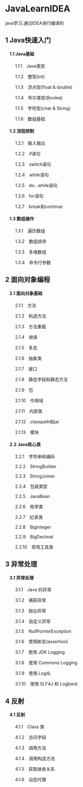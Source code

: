 # JavaLearnIDEA
java学习.通过IDEA进行编译的

## 1 Java快速入门
#### &emsp;1.1 Java基础
&emsp;&emsp; 1.1.1&emsp;Java类型

&emsp;&emsp; 1.1.2&emsp;整型(int)

&emsp;&emsp; 1.1.3&emsp;浮点型(float & double)

&emsp;&emsp; 1.1.4&emsp;布尔类型(Boolea)

&emsp;&emsp; 1.1.5&emsp;字符型(char & String)

&emsp;&emsp; 1.1.6&emsp;数组基础

#### &emsp;1.2 流程控制
&emsp;&emsp; 1.2.1&emsp;输入输出

&emsp;&emsp; 1.2.2&emsp;if语句

&emsp;&emsp; 1.2.3&emsp;switch语句

&emsp;&emsp; 1.2.4&emsp;while语句

&emsp;&emsp; 1.2.5&emsp;do...while语句

&emsp;&emsp; 1.2.6&emsp;for语句

&emsp;&emsp; 1.2.7&emsp;break和continue
#### &emsp;1.3 数组操作
&emsp;&emsp; 1.3.1&emsp;遍历数组

&emsp;&emsp; 1.3.2&emsp;数组排序

&emsp;&emsp; 1.3.3&emsp;多维数组

&emsp;&emsp; 1.3.4&emsp;命令行参数

## 2 面向对象编程
#### &emsp;2.1 面向对象基础
&emsp;&emsp; 2.1.1&emsp;方法

&emsp;&emsp; 2.1.2&emsp;构造方法

&emsp;&emsp; 2.1.3&emsp;方法重载

&emsp;&emsp; 2.1.4&emsp;继承

&emsp;&emsp; 2.1.5&emsp;多态

&emsp;&emsp; 2.1.6&emsp;抽象类

&emsp;&emsp; 2.1.7&emsp;接口

&emsp;&emsp; 2.1.8&emsp;静态字段和静态方法

&emsp;&emsp; 2.1.9&emsp;包

&emsp;&emsp; 2.1.10&emsp;作用域

&emsp;&emsp; 2.1.11&emsp;内部类

&emsp;&emsp; 2.1.12&emsp;classpath和jar

&emsp;&emsp; 2.1.13&emsp;模块

#### &emsp;2.2 Java核心类
&emsp;&emsp; 2.2.1&emsp;字符串和编码

&emsp;&emsp; 2.2.2&emsp;StringBuilder

&emsp;&emsp; 2.2.3&emsp;StringJoiner

&emsp;&emsp; 2.2.4&emsp;包装类型

&emsp;&emsp; 2.2.5&emsp;JavaBean

&emsp;&emsp; 2.2.6&emsp;枚举类

&emsp;&emsp; 2.2.7&emsp;纪录类

&emsp;&emsp; 2.2.8&emsp;BigInteger

&emsp;&emsp; 2.2.9&emsp;BigDecimal

&emsp;&emsp; 2.2.10&emsp;常用工具类
## 3 异常处理
#### &emsp;3.1 异常处理
&emsp;&emsp; 3.1.1&emsp;Java 的异常

&emsp;&emsp; 3.1.2&emsp;捕获异常

&emsp;&emsp; 3.1.3&emsp;抛出异常

&emsp;&emsp; 3.1.4&emsp;自定义异常

&emsp;&emsp; 3.1.5&emsp;NullPointerException

&emsp;&emsp; 3.1.6&emsp;使用断言(assertion)

&emsp;&emsp; 3.1.7&emsp;使用 JDK Logging

&emsp;&emsp; 3.1.8&emsp;使用 Commons Logging

&emsp;&emsp; 3.1.9&emsp;使用 Log4j

&emsp;&emsp; 3.1.10&emsp;使用 SLF4J 和 Logback

## 4 反射
#### &emsp;4.1 反射
&emsp;&emsp; 4.1.1&emsp;Class 类

&emsp;&emsp; 4.1.2&emsp;访问字段

&emsp;&emsp; 4.1.3&emsp;调用方法

&emsp;&emsp; 4.1.4&emsp;调用构造方法

&emsp;&emsp; 4.1.5&emsp;获取继承关系

&emsp;&emsp; 4.1.6&emsp;动态代理
